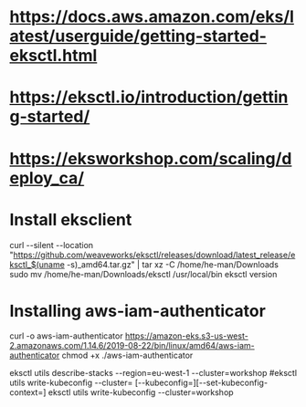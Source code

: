 # https://docs.aws.amazon.com/eks/latest/userguide/getting-started-eksctl.html
# https://eksctl.io/introduction/getting-started/
# https://eksworkshop.com/scaling/deploy_ca/

# Install eksclient
curl --silent --location "https://github.com/weaveworks/eksctl/releases/download/latest_release/eksctl_$(uname -s)_amd64.tar.gz" | tar xz -C /home/he-man/Downloads
sudo mv /home/he-man/Downloads/eksctl /usr/local/bin
eksctl version

# Installing aws-iam-authenticator
curl -o aws-iam-authenticator https://amazon-eks.s3-us-west-2.amazonaws.com/1.14.6/2019-08-22/bin/linux/amd64/aws-iam-authenticator
chmod +x ./aws-iam-authenticator


eksctl utils describe-stacks --region=eu-west-1 --cluster=workshop
#eksctl utils write-kubeconfig --cluster=<name> [--kubeconfig=<path>][--set-kubeconfig-context=<bool>]
eksctl utils write-kubeconfig --cluster=workshop
